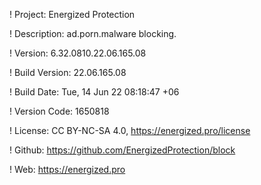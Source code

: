 ! Project: Energized Protection

! Description: ad.porn.malware blocking.

! Version: 6.32.0810.22.06.165.08

! Build Version: 22.06.165.08

! Build Date: Tue, 14 Jun 22 08:18:47 +06

! Version Code: 1650818

! License: CC BY-NC-SA 4.0, https://energized.pro/license

! Github: https://github.com/EnergizedProtection/block

! Web: https://energized.pro
